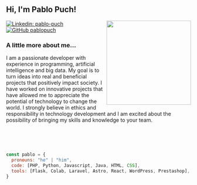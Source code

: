 <h2> Hi, I'm Pablo Puch!</h2>

<img align='right' src="https://media.giphy.com/media/M9gbBd9nbDrOTu1Mqx/giphy.gif" width="230">

<!-- <p><em>Programmer and developer in Artificial Intelligence & Big Data</em></p> -->

[![Linkedin: pablo-puch](https://img.shields.io/badge/-pablopuch-blue?style=flat-square&logo=Linkedin&logoColor=white&link=https://www.linkedin.com/in/pablo-puch/)](https://www.linkedin.com/in/pablopuch/)
[![GitHub pablopuch](https://img.shields.io/github/followers/pablopuch?label=follow&style=social)](https://github.com/pablopuch)

### A little more about me...  

<p align="left">I am a passionate developer with experience in programming, artificial intelligence and big data. My goal is to turn ideas into real and beneficial projects that positively impact society. I have worked on innovative projects that have allowed me to appreciate the potential of technology to change the world. I strongly believe in ethics and responsibility in technology development and I am excited about the possibility of bringing my skills and knowledge to your team.</p>

<br />
<br />
<br />

```javascript
const pablo = {
  pronouns: "he" | "him",
  code: [PHP, Python, Javascript, Java, HTML, CSS],
  tools: [Flask, Colab, Laravel, Astro, React, WordPress, Prestashop],
}
```
<!--
<img align="center" src="https://media.giphy.com/media/SWoSkN6DxTszqIKEqv/giphy.gif" alt="Coder GIF" width="400" height="300">

-->
